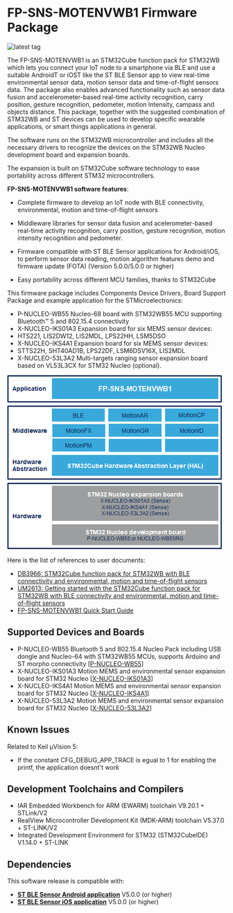 # FP-SNS-MOTENVWB1 Firmware Package

![latest tag](https://img.shields.io/github/v/tag/STMicroelectronics/fp-sns-motenvwb1.svg?color=brightgreen)

The FP-SNS-MOTENVWB1 is an STM32Cube function pack for STM32WB which lets you connect your IoT node to a smartphone via BLE and use a suitable AndroidT or iOST like the ST BLE Sensor app
to view real-time environmental sensor data, motion sensor data and time-of-flight sensors data.
The package also enables advanced functionality such as sensor data fusion and accelerometer-based real-time activity recognition, carry position, gesture recognition, pedometer, motion Intensity, campass and objects distance.
This package, together with the suggested combination of STM32WB and ST devices can be used to develop specific wearable applications, or smart things applications in general.

The software runs on the STM32WB microcontroller and includes all the necessary drivers to recognize the devices on the STM32WB Nucleo development board and expansion boards.

The expansion is built on STM32Cube software technology to ease portability across different STM32 microcontrollers.

**FP-SNS-MOTENVWB1 software features**:

- Complete firmware to develop an IoT node with BLE connectivity, environmental, motion and time-of-flight sensors

- Middleware libraries for sensor data fusion and acelerometer-based real-time activity recognition, carry position, gesture recognition, motion intensity recognition and pedometer.

- Firmware compatible with ST BLE Sensor applications for Android/iOS, to perform sensor data reading, motion algorithm features demo and firmware update (FOTA)
(Version 5.0.0/5.0.0 or higher)

- Easy portability across different MCU families, thanks to STM32Cube

This firmware package includes Components Device Drivers, Board Support Package and example application for the STMicroelectronics:

- P-NUCLEO-WB55 Nucleo-68 board with STM32WB55 MCU supporting Bluetooth™ 5 and 802.15.4 connectivity
- X-NUCLEO-IKS01A3 Expansion board for six MEMS sensor devices:
 - HTS221, LIS2DW12, LIS2MDL, LPS22HH, LSM5DSO
- X-NUCLEO-IKS4A1 Expansion board for six MEMS sensor devices:
 - STTS22H, SHT40AD1B, LPS22DF, LSM6DSV16X, LIS2MDL
- X-NUCLEO-53L3A2  Multi-targets ranging sensor expansion board based on VL53L3CX for STM32 Nucleo (optional).
  
[![The FP-SNS-MOTENVWB1 package contents](_htmresc/FP-SNS-MOTENVWB1_Software_Architecture.png)]()

Here is the list of references to user documents:

- [DB3966: STM32Cube function pack for STM32WB with BLE connectivity and environmental, motion and time-of-flight sensors ](https://www.st.com/resource/en/data_brief/fp-sns-motenvwb1.pdf)
- [UM2613: Getting started with the STM32Cube function pack for STM32WB with BLE connectivity and environmental, motion and time-of-flight sensors](https://www.st.com/resource/en/user_manual/um2613-getting-started-with-the-stm32cube-function-pack-for-stm32wb-with-ble-connectivity-and-environmental-and-motion-sensors-stmicroelectronics.pdf)
- [FP-SNS-MOTENVWB1 Quick Start Guide](https://www.st.com/content/ccc/resource/sales_and_marketing/presentation/product_presentation/group0/b5/d0/d6/69/23/4e/41/07/FP-SNS-MOTENVWB1_QUICK_STRART_GUIDE/files/fp-sns-motenvwb1_quick_start_guide.pdf/jcr:content/translations/en.fp-sns-motenvwb1_quick_start_guide.pdf)

## Supported Devices and Boards

- P-NUCLEO-WB55 Bluetooth 5 and 802.15.4 Nucleo Pack including USB dongle and Nucleo-64 with STM32WB55 MCUs, supports Arduino and ST morpho connectivity \[[P-NUCLEO-WB55](https://www.st.com/content/st_com/en/products/evaluation-tools/product-evaluation-tools/mcu-mpu-eval-tools/stm32-mcu-mpu-eval-tools/stm32-nucleo-boards/p-nucleo-wb55.html)\]
- X-NUCLEO-IKS01A3 Motion MEMS and environmental sensor expansion board for STM32 Nucleo \[[X-NUCLEO-IKS01A3](https://www.st.com/en/ecosystems/x-nucleo-iks01a3.html)]
- X-NUCLEO-IKS4A1 Motion MEMS and environmental sensor expansion board for STM32 Nucleo \[[X-NUCLEO-IKS4A1](https://www.st.com/en/ecosystems/x-nucleo-iks4a1.html)]
- X-NUCLEO-53L3A2 Motion MEMS and environmental sensor expansion board for STM32 Nucleo \[[X-NUCLEO-53L3A2](https://www.st.com/en/evaluation-tools/x-nucleo-53l3a2.html)\]

## Known Issues

Related to Keil µVision 5:

- If the constant CFG_DEBUG_APP_TRACE is egual to 1 for enabling the printf, the application doesnt't work
	
## Development Toolchains and Compilers

-   IAR Embedded Workbench for ARM (EWARM) toolchain V9.20.1 + STLink/V2
-   RealView Microcontroller Development Kit (MDK-ARM) toolchain V5.37.0 + ST-LINK/V2
-   Integrated Development Environment for STM32 (STM32CubeIDE) V1.14.0 + ST-LINK
	
## Dependencies 

This software release is compatible with:

- [**ST BLE Sensor Android application**](https://play.google.com/store/apps/details?id=com.st.bluems)  V5.0.0 (or higher)
- [**ST BLE Sensor iOS application**](https://apps.apple.com/it/app/st-ble-sensor/id993670214)  V5.0.0 (or higher)
